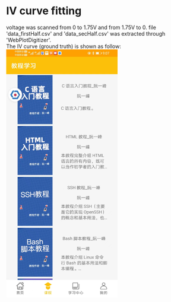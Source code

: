 # IV curve fitting
voltage was scanned from 0 to 1.75V and from 1.75V to 0. file 'data_firstHalf.csv' and 'data_secHalf.csv' was extracted through 'WebPlotDigitizer'.   
The IV curve (ground truth) is shown as follow:  
<img src="https://github.com/Chen-Yi-Ran/OnlineStudy/blob/master/file/course.jpg" width="300px">
